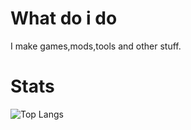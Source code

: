 # What do i do
I make games,mods,tools and other stuff.

# Stats
![Top Langs](https://github-readme-stats.vercel.app/api/top-langs/?username=profbashuser&layout=compact&theme=tokyonight&exclude_repo=stuff)

